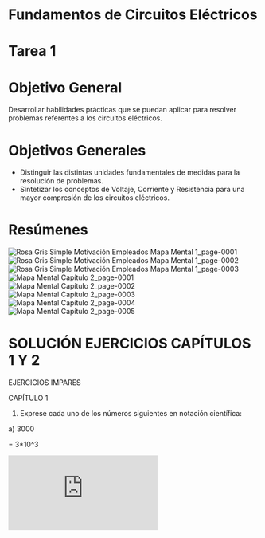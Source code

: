 # Fundamentos de Circuitos Eléctricos
# Tarea 1
# Objetivo General
Desarrollar habilidades prácticas que se puedan aplicar para resolver problemas referentes a los circuitos eléctricos.
# Objetivos Generales
* Distinguir las distintas unidades fundamentales de medidas para la resolución de
problemas.
* Sintetizar los conceptos de Voltaje, Corriente y Resistencia para una mayor
compresión de los circuitos eléctricos.

# Resúmenes

![Rosa Gris Simple Motivación Empleados Mapa Mental 1_page-0001](https://user-images.githubusercontent.com/116774235/201161667-ea50d201-9f3f-4d0c-9026-7d744bcd25c6.jpg)
![Rosa Gris Simple Motivación Empleados Mapa Mental 1_page-0002](https://user-images.githubusercontent.com/116774235/201161782-37ee2eae-53d0-4c83-afd6-f34a2b12b07a.jpg)
![Rosa Gris Simple Motivación Empleados Mapa Mental 1_page-0003](https://user-images.githubusercontent.com/116774235/201161799-d689b43a-50a6-4cbd-a271-857962813d6e.jpg)
![Mapa Mental Capítulo 2_page-0001](https://user-images.githubusercontent.com/116774235/201173986-504ba493-e661-445d-90e1-7cb66fdbcec5.jpg)
![Mapa Mental Capítulo 2_page-0002](https://user-images.githubusercontent.com/116774235/201174002-205093cf-7392-40b6-a990-3d1343dbee57.jpg)
![Mapa Mental Capítulo 2_page-0003](https://user-images.githubusercontent.com/116774235/201174015-b0aa23c2-1a55-491d-b892-5bdfed2f15b4.jpg)
![Mapa Mental Capítulo 2_page-0004](https://user-images.githubusercontent.com/116774235/201174029-63997615-2839-478a-a9eb-06c5e5a1e2a2.jpg)
![Mapa Mental Capítulo 2_page-0005](https://user-images.githubusercontent.com/116774235/201174045-bccb642b-d931-4215-8ed9-f2f021c2eee0.jpg)

# SOLUCIÓN EJERCICIOS CAPÍTULOS 1 Y 2
EJERCICIOS IMPARES

CAPÍTULO 1

1. Exprese cada uno de los números siguientes en notación científica:

a) 3000

= 3*10^3

![first equation](https://latex.codecogs.com/gif.latex?%5Cfrac%7B1%7D%7B2%7D)
